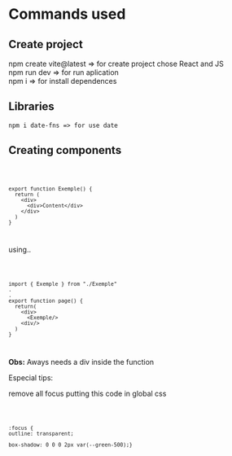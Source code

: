 <h1>Commands used</h1>

<h2>Create project</h2>

<p>
    npm create vite@latest => for create project chose React and JS <br>
    npm run dev  => for run aplication <br>
    npm i => for install dependences <br>
  
</p>

<h2>Libraries</h2>

<p>
   
    npm i date-fns => for use date
</p>

<h2>Creating components</h2>
<code>
    
    export function Exemple() {
      return (
        <div>
          <div>Content</div>
        </div>
      )
    }
</code>
<p>using..</p>
<code>
    
    import { Exemple } from "./Exemple"
    .
    .
    export function page() {
      return(
        <div>
          <Exemple/>
        <div/>
      )
    }
</code>

<p><b>Obs:</b> Aways needs a div inside the function</p>


<p> Especial tips:</p>

<p>remove all focus putting this code in global css</p>

<code>

    :focus {
    outline: transparent;

    box-shadow: 0 0 0 2px var(--green-500);}
  
</code>

